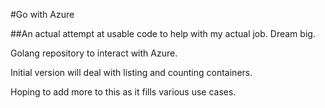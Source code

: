#Go with Azure

##An actual attempt at usable code to help with my actual job. Dream big.

Golang repository to interact with Azure.

Initial version will deal with listing and counting containers.

Hoping to add more to this as it fills various use cases.